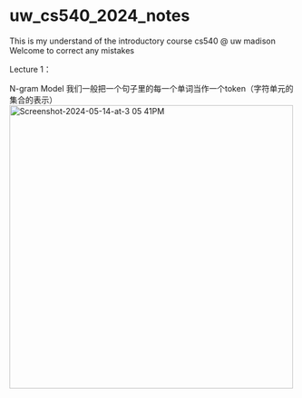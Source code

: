 # uw_cs540_2024_notes
This is my understand of the introductory course cs540 @ uw madison
Welcome to correct any mistakes

Lecture 1：

N-gram Model
我们一般把一个句子里的每一个单词当作一个token（字符单元的集合的表示）
<img width="500" alt="Screenshot-2024-05-14-at-3 05 41PM" src="https://github.com/BaichengRen/uw_cs540_2024_notes/assets/171110441/8b871d1a-2f10-4793-8997-fb5b07aabe81">

